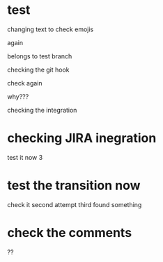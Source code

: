# test
changing text to check emojis

again

belongs to test branch 

checking the git hook

check again

why???

checking the integration


# checking JIRA inegration

test it now 3


# test the transition now
check it
second attempt
third
found something

# check the comments
??
